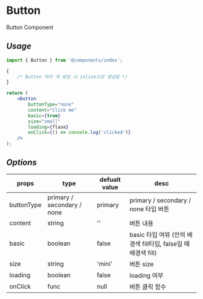 # Button

Button Component

## _Usage_

```jsx
import { Button } from '@components/index';

{
	/* Button 여러 개 생성 시 inline으로 생성됨 */
}

return (
	<Button
		buttonType="none"
		content="Click me"
		basic={true}
		size="small"
		loading={flase}
		onClick={() => console.log('clicked')}
	/>
);
```

## _Options_

| props      | type                       | defualt value | desc                                                           |
| ---------- | -------------------------- | ------------- | -------------------------------------------------------------- |
| buttonType | primary / secondary / none | primary       | primary / secondary / none 타입 버튼                           |
| content    | string                     | ''            | 버튼 내용                                                      |
| basic      | boolean                    | false         | basic 타입 여뷰 (안의 배경색 fill타입, false일 때 배경색 fill) |
| size       | string                     | 'mini'        | 버튼 size                                                      |
| loading    | boolean                    | false         | loading 여부                                                   |
| onClick    | func                       | null          | 버튼 클릭 함수                                                 |
